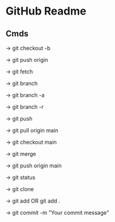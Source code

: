 # GitHub Readme

## Cmds

<!-- Create a new branch from current branch -->

-> git checkout -b <branch-name>

<!-- Push branch into remote repo -->

-> git push origin <branch-name>

<!-- Fetch updates from all remote repos -->

-> git fetch

<!-- List all local branches -->

-> git branch

<!-- List all branches (local + remote) -->

-> git branch -a

<!-- List all remote-tracking branches -->

-> git branch -r

<!-- Push local commits to the current remote branch -->

-> git push

<!-- Fetch & merge latest changes from origin/main -->

-> git pull origin main

<!-- Switch to local 'main' branch -->

-> git checkout main

<!-- Merge specific branch into current branch (e.g., main) -->

-> git merge <branch-name>

<!-- Push updates to remote 'main' -->

-> git push origin main

<!--  Check current status -->

-> git status

<!-- Clone a repo -->

-> git clone <repo-url>

<!-- Stage files for commit -->

-> git add <file> OR git add .

<!-- Commit staged files -->

-> git commit -m "Your commit message"
